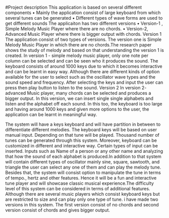 #Project description
This application is based on several different components
• Mainly the application consist of large keyboard from which several tunes can be generated
• Different types of wave forms are used to get different sounds
The applicaiton has two different versions
• Version-1 , Simple Melody Music Player where there are no chords.
• Version-2, Advanced Music Player where there is bigger output with chords.
Version 1
The application consist of two types of versions. The version one is Simple Melody Music
Player in which there are no chords.The research paper shows the study of melody and based
on that understanding the version 1 is created.
In version 1 - simple melody music player, only one note per column can be selected and
can be seen who it produces the sound. The keyboard consists of around 1000 keys due to
which it becomes interactive and can be learnt in easy way. Although there are different kinds
of option available for the user to select such as the oscillator wave types and the sound speed
and frequency.
After selecting the keys and input the user can press then play button to listen to the sound.
Version 2
In version 2- advanced Music player, many chords can be selected and produces a bigger output. In this version, we can insert single single alphabets and listen and the alphabet off each
sound. In this too, the keyboard is too large and having around 1000 keys and given more
options to the user, the application can be learnt in meaningful way.

The system will have a keys keyboard and will have partition
in between to differentiate different melodies. The keyboard keys will be based on user manual
input. Depending on that tune will be played. Thousand number of tunes can be generated
through this system. Moreover, keyboard can be customized in different and interactive way.
Certain types of input can be inserted. Inputs such as Name of a person or any other name
and analyzing that how the sound of each alphabet is produced.In addition to that system will
contain different types of oscillator mainly sine, square, sawtooth, and triangle the user can
select any one of them and can play the melody tune. Besides that, the system will consist
option to manipulate the tune in terms of tempo., hertz and other features. Hence it will be
a fun and interactive tune player and will showcase classic musical experience.The difficulty
level of this system can be considered in terms of additional features. Although there are several
music players which consist keyboard keys but are restricted to size and can play only one type
of tune. i have made two versions in this system. The first version consist of no chords and
second version consist of chords and gives bigger output.
